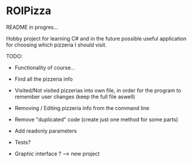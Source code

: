 # ROIPizza
README in progres...

Hobby project for learning C# and in the future possible useful application for choosing which pizzeria I should visit. 

TODO:
- Functionality of course...

- Find all the pizzeria info
- Visited/Not visited pizzerias into own file, in order for the program to remember user changes (keep the full file aswell)
- Removing / Editing pizzeria info from the command line
- Remove "duplicated" code (create just one method for some parts)
- Add readonly parameters 

- Tests?
- Graphic interface ? --> new project
